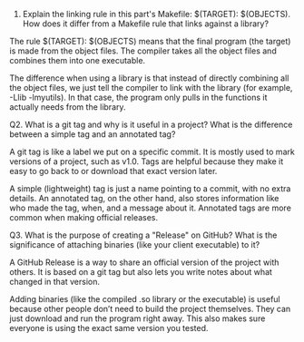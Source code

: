 1. Explain the linking rule in this part's Makefile: $(TARGET): $(OBJECTS). How does it differ from a Makefile rule that links against a library?

The rule $(TARGET): $(OBJECTS) means that the final program (the target) is made from the object files. The compiler takes all the object files and combines them into one executable.

The difference when using a library is that instead of directly combining all the object files, we just tell the compiler to link with the library (for example, -Llib -lmyutils). In that case, the program only pulls in the functions it actually needs from the library.

Q2. What is a git tag and why is it useful in a project? What is the difference between a simple tag and an annotated tag?

A git tag is like a label we put on a specific commit. It is mostly used to mark versions of a project, such as v1.0. Tags are helpful because they make it easy to go back to or download that exact version later.

A simple (lightweight) tag is just a name pointing to a commit, with no extra details. An annotated tag, on the other hand, also stores information like who made the tag, when, and a message about it. Annotated tags are more common when making official releases.

Q3. What is the purpose of creating a "Release" on GitHub? What is the significance of attaching binaries (like your client executable) to it?

A GitHub Release is a way to share an official version of the project with others. It is based on a git tag but also lets you write notes about what changed in that version.

Adding binaries (like the compiled .so library or the executable) is useful because other people don’t need to build the project themselves. They can just download and run the program right away. This also makes sure everyone is using the exact same version you tested.


